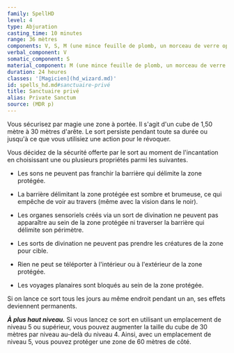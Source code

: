 ```yaml
---
family: SpellHD
level: 4
type: Abjuration
casting_time: 10 minutes
range: 36 mètres
components: V, S, M (une mince feuille de plomb, un morceau de verre opaque, un bout de coton ou de tissu et de la chrysolite en poudre)
verbal_component: V
somatic_component: S
material_component: M (une mince feuille de plomb, un morceau de verre opaque, un bout de coton ou de tissu et de la chrysolite en poudre)
duration: 24 heures
classes: '[Magicien](hd_wizard.md)'
id: spells_hd.md#sanctuaire-privé
title: Sanctuaire privé
alias: Private Sanctum
source: (MDR p)
---
```


Vous sécurisez par magie une zone à portée. Il s'agit d'un cube de 1,50 mètre à 30 mètres d'arête. Le sort persiste pendant toute sa durée ou jusqu'à ce que vous utilisiez une action pour le révoquer.

Vous décidez de la sécurité offerte par le sort au moment de l'incantation en choisissant une ou plusieurs propriétés parmi les suivantes.

* Les sons ne peuvent pas franchir la barrière qui délimite la zone protégée.

* La barrière délimitant la zone protégée est sombre et brumeuse, ce qui empêche de voir au travers (même avec la vision dans le noir).

* Les organes sensoriels créés via un sort de divination ne peuvent pas apparaître au sein de la zone protégée ni traverser la barrière qui délimite son périmètre.

* Les sorts de divination ne peuvent pas prendre les créatures de la zone pour cible.

* Rien ne peut se téléporter à l'intérieur ou à l'extérieur de la zone protégée.

* Les voyages planaires sont bloqués au sein de la zone protégée.

Si on lance ce sort tous les jours au même endroit pendant un an, ses effets deviennent permanents.

**_À plus haut niveau._** Si vous lancez ce sort en utilisant un emplacement de niveau 5 ou supérieur, vous pouvez augmenter la taille du cube de 30 mètres par niveau au-delà du niveau 4. Ainsi, avec un emplacement de niveau 5, vous pouvez protéger une zone de 60 mètres de côté.

